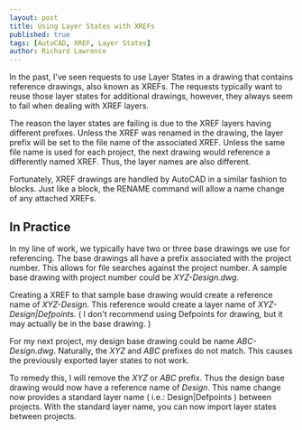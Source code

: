 ```yaml
---
layout: post
title: Using Layer States with XREFs
published: true
tags: [AutoCAD, XREF, Layer States]
author: Richard Lawrence
---
```

In the past, I've seen requests to use Layer States in a drawing that contains reference drawings, also known as XREFs.  The requests typically want to reuse those layer states for additional drawings, however, they always seem to fail when dealing with XREF layers.

The reason the layer states are failing is due to the XREF layers having different prefixes.  Unless the XREF was renamed in the drawing, the layer prefix will be set to the file name of the associated XREF.  Unless the same file name is used for each project, the next drawing would reference a differently named XREF. Thus, the layer names are also different.

Fortunately, XREF drawings are handled by AutoCAD in a similar fashion to blocks.  Just like a block, the RENAME command will allow a name change of any attached XREFs.

## In Practice

In my line of work, we typically have two or three base drawings we use for referencing.  The base drawings all have a prefix associated with the project number.  This allows for file searches against the project number.  A sample base drawing with project number could be _XYZ-Design.dwg_.

Creating a XREF to that sample base drawing would create a reference name of _XYZ-Design_.  This reference would create a layer name of _XYZ-Design|Defpoints_. ( I don't recommend using Defpoints for drawing, but it may actually be in the base drawing. )

For my next project, my design base drawing could be name _ABC-Design.dwg_.  Naturally, the _XYZ_ and _ABC_ prefixes do not match.  This causes the previously exported layer states to not work.

To remedy this, I will remove the _XYZ_ or _ABC_ prefix.  Thus the design base drawing would now have a reference name of _Design_.  This name change now provides a standard layer name ( i.e.: Design|Defpoints ) between projects.  With the standard layer name, you can now import layer states between projects.